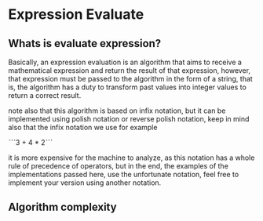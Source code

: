 # Expression Evaluate

## Whats is evaluate expression?

Basically, an expression evaluation is an algorithm that aims to receive a mathematical expression and return the result of that expression, however, that expression must be passed to the algorithm in the form of a string, that is, the algorithm has a duty to transform past values into integer values to return a correct result.

note also that this algorithm is based on infix notation, but it can be implemented using polish notation or reverse polish notation, keep in mind also that the infix notation we use for example

ˋˋˋ3 + 4 * 2ˋˋˋ

it is more expensive for the machine to analyze, as this notation has a whole rule of precedence of operators, but in the end, the examples of the implementations passed here, use the unfortunate notation, feel free to implement your version using another notation.

## Algorithm complexity
